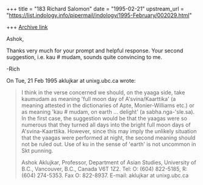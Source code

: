 +++
title = "183 Richard Salomon"
date = "1995-02-21"
upstream_url = "https://list.indology.info/pipermail/indology/1995-February/002029.html"

+++
[Archive link](https://list.indology.info/pipermail/indology/1995-February/002029.html)

Ashok,

Thanks very much for your prompt and helpful response.  Your second 
suggestion, i.e. kau # mudam, sounds quite convincing to me.

-Rich

On Tue, 21 Feb 1995 aklujkar at unixg.ubc.ca wrote:

> I think in the verse concerned we should, on the yaaga side, take kaumudam
> as meaning 'full moon day of A'svina/Kaarttika' (a meaning attested in the
> dictionaries of Apte, Monier-Williams etc.) or as meaning 'kau # mudam, on
> earth ... delight' (a sabha.nga-'sle.sa). In the first case, the suggestion
> would be that the yaagas were so numerous that they turned all days into
> the bright full moon days of A'svina-Kaarttika. However, since this may
> imply the unlikely situation that the yaagas were performed at night, the
> second meaning should not be ruled out. Use of ku in the sense of 'earth'
> is not uncommon in Skt punning. 
> 
> Ashok Aklujkar, Professor, Department of Asian Studies, University of B.C.,
> Vancouver, B.C., Canada V6T 1Z2. Tel: O: (604) 822-5185, R: (604) 274-5353.
>  Fax O:
> 822-8937. E-mail: aklujkar at unixg.ubc.ca
> 
>  
> 





